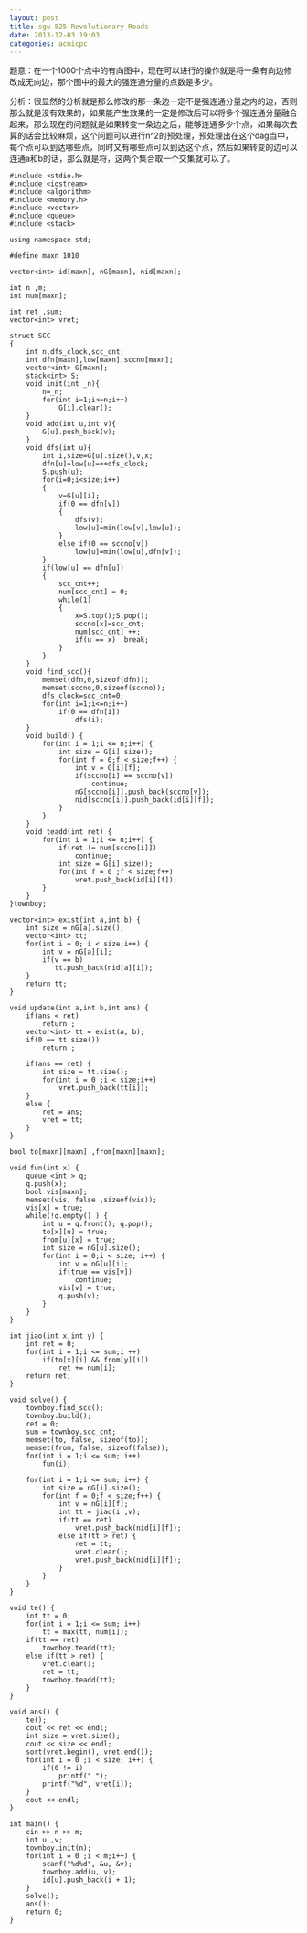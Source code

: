 ```yaml
---
layout: post
title: sgu 525 Revolutionary Roads
date: 2013-12-03 19:03
categories: acmicpc
---
```


题意：在一个1000个点中的有向图中，现在可以进行的操作就是将一条有向边修改成无向边，那个图中的最大的强连通分量的点数是多少。

分析：很显然的分析就是那么修改的那一条边一定不是强连通分量之内的边，否则那么就是没有效果的，如果能产生效果的一定是修改后可以将多个强连通分量融合起来，那么现在的问题就是如果转变一条边之后，能够连通多少个点，如果每次去算的话会比较麻烦，这个问题可以进行n^2的预处理，预处理出在这个dag当中，每个点可以到达哪些点，同时又有哪些点可以到达这个点，然后如果转变的边可以连通a和b的话，那么就是将，这两个集合取一个交集就可以了。

	#include <stdio.h>  
	#include <iostream>  
	#include <algorithm>  
	#include <memory.h>  
	#include <vector>  
	#include <queue>  
	#include <stack>  
	  
	using namespace std;  
  
	#define maxn 1010  
  
    vector<int> id[maxn], nG[maxn], nid[maxn];  
      
    int n ,m;  
    int num[maxn];  
      
    int ret ,sum;  
    vector<int> vret;  
      
    struct SCC  
    {  
        int n,dfs_clock,scc_cnt;  
        int dfn[maxn],low[maxn],sccno[maxn];  
        vector<int> G[maxn];  
        stack<int> S;  
        void init(int _n){  
            n=_n;  
            for(int i=1;i<=n;i++)  
                G[i].clear();  
        }  
        void add(int u,int v){  
            G[u].push_back(v);  
        }  
        void dfs(int u){  
            int i,size=G[u].size(),v,x;  
            dfn[u]=low[u]=++dfs_clock;  
            S.push(u);  
            for(i=0;i<size;i++)  
            {  
                v=G[u][i];  
                if(0 == dfn[v])  
                {  
                    dfs(v);  
                    low[u]=min(low[v],low[u]);  
                }  
                else if(0 == sccno[v])  
                    low[u]=min(low[u],dfn[v]);  
            }  
            if(low[u] == dfn[u])  
            {  
                scc_cnt++;  
                num[scc_cnt] = 0;  
                while(1)  
                {  
                    x=S.top();S.pop();  
                    sccno[x]=scc_cnt;  
                    num[scc_cnt] ++;  
                    if(u == x)  break;  
                }  
            }  
        }  
        void find_scc(){  
            memset(dfn,0,sizeof(dfn));  
            memset(sccno,0,sizeof(sccno));  
            dfs_clock=scc_cnt=0;  
            for(int i=1;i<=n;i++)  
                if(0 == dfn[i])  
                    dfs(i);  
        }  
        void build() {  
            for(int i = 1;i <= n;i++) {  
                int size = G[i].size();  
                for(int f = 0;f < size;f++) {  
                    int v = G[i][f];  
                    if(sccno[i] == sccno[v])  
                        continue;  
                    nG[sccno[i]].push_back(sccno[v]);  
                    nid[sccno[i]].push_back(id[i][f]);  
                }  
            }  
        }  
        void teadd(int ret) {  
            for(int i = 1;i <= n;i++) {  
                if(ret != num[sccno[i]])  
                    continue;  
                int size = G[i].size();  
                for(int f = 0 ;f < size;f++)  
                    vret.push_back(id[i][f]);  
            }  
        }  
    }townboy;  
      
    vector<int> exist(int a,int b) {  
        int size = nG[a].size();  
        vector<int> tt;  
        for(int i = 0; i < size;i++) {  
            int v = nG[a][i];  
            if(v == b)  
               tt.push_back(nid[a][i]);   
        }  
        return tt;  
    }  
      
    void update(int a,int b,int ans) {  
        if(ans < ret)  
            return ;  
        vector<int> tt = exist(a, b);  
        if(0 == tt.size())  
            return ;  
      
        if(ans == ret) {  
            int size = tt.size();  
            for(int i = 0 ;i < size;i++)  
                vret.push_back(tt[i]);  
        }  
        else {  
            ret = ans;  
            vret = tt;  
        }  
    }  
      
    bool to[maxn][maxn] ,from[maxn][maxn];  
      
    void fun(int x) {  
        queue <int > q;  
        q.push(x);  
        bool vis[maxn];  
        memset(vis, false ,sizeof(vis));  
        vis[x] = true;  
        while(!q.empty() ) {  
            int u = q.front(); q.pop();  
            to[x][u] = true;  
            from[u][x] = true;  
            int size = nG[u].size();  
            for(int i = 0;i < size; i++) {  
                int v = nG[u][i];  
                if(true == vis[v])  
                    continue;  
                vis[v] = true;  
                q.push(v);  
            }  
        }  
    }  
      
    int jiao(int x,int y) {  
        int ret = 0;  
        for(int i = 1;i <= sum;i ++)   
            if(to[x][i] && from[y][i])  
                ret += num[i];  
        return ret;  
    }  
      
    void solve() {  
        townboy.find_scc();  
        townboy.build();  
        ret = 0;  
        sum = townboy.scc_cnt;   
        memset(to, false, sizeof(to));  
        memset(from, false, sizeof(false));  
        for(int i = 1;i <= sum; i++)  
            fun(i);  
      
        for(int i = 1;i <= sum; i++) {  
            int size = nG[i].size();  
            for(int f = 0;f < size;f++) {  
                int v = nG[i][f];  
                int tt = jiao(i ,v);  
                if(tt == ret)  
                    vret.push_back(nid[i][f]);  
                else if(tt > ret) {  
                    ret = tt;  
                    vret.clear();  
                    vret.push_back(nid[i][f]);  
                }  
            }  
        }  
    }  
      
    void te() {  
        int tt = 0;  
        for(int i = 1;i <= sum; i++)  
            tt = max(tt, num[i]);  
        if(tt == ret)  
            townboy.teadd(tt);  
        else if(tt > ret) {  
            vret.clear();  
            ret = tt;  
            townboy.teadd(tt);  
        }  
    }  
      
    void ans() {  
        te();  
        cout << ret << endl;  
        int size = vret.size();  
        cout << size << endl;  
        sort(vret.begin(), vret.end());  
        for(int i = 0 ;i < size; i++) {  
            if(0 != i)  
                printf(" ");  
            printf("%d", vret[i]);  
        }  
        cout << endl;  
    }  
      
    int main() {  
        cin >> n >> m;  
        int u ,v;  
        townboy.init(n);  
        for(int i = 0 ;i < m;i++) {  
            scanf("%d%d", &u, &v);  
            townboy.add(u, v);  
            id[u].push_back(i + 1);  
        }  
        solve();  
        ans();  
        return 0;  
    }  